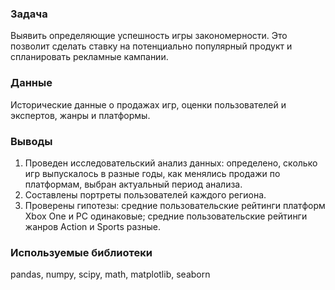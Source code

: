 ### Задача
Выявить определяющие успешность игры закономерности. Это позволит сделать ставку на потенциально популярный продукт и спланировать рекламные кампании.

### Данные
Исторические данные о продажах игр, оценки пользователей и экспертов, жанры и платформы.

### Выводы
1. Проведен исследовательский анализ данных: определено, сколько игр выпускалось в разные годы, как менялись продажи по платформам, выбран актуальный период анализа. 
2. Составлены портреты пользователей каждого региона. 
3. Проверены гипотезы: средние пользовательские рейтинги платформ Xbox One и PC одинаковые; средние пользовательские рейтинги жанров Action и Sports разные. 

### Используемые библиотеки
pandas, numpy, scipy, math, matplotlib, seaborn
